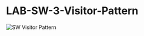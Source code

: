 # LAB-SW-3-Visitor-Pattern

![SW Visitor Pattern](https://github.com/user-attachments/assets/11db8e6b-38ea-487d-bb1c-379d56b3e382)
